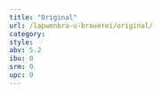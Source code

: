 ```yaml
---
title: "Original"
url: /lapwenbra-u-brauerei/original/
category: 
style: 
abv: 5.2
ibu: 0
srm: 0
upc: 0
---
```


